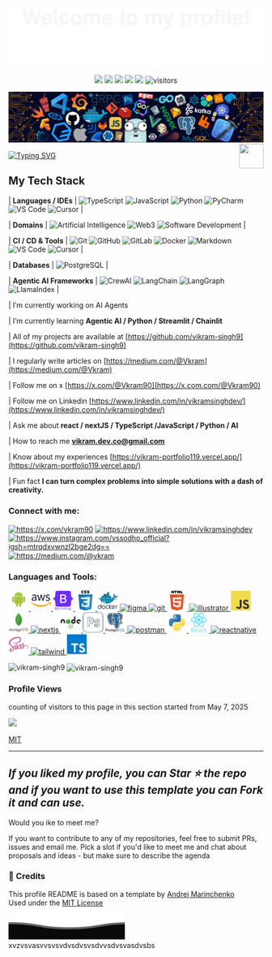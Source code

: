 ![](assets/Bottom_up.svg)

<!--   my-icons -->
<p align="center">
    <a href="https://github.com/vikram-singh9/vikram-singh9"><img src="https://img.shields.io/badge/status-updating-brightgreen.svg"></a>
    <a href="https://github.com/python/cpython"><img src="https://img.shields.io/badge/Python-3.12-FF1493.svg"></a>
    <a href="https://github.com/vikram-singh9"><img src="https://img.shields.io/github/contributors/BEPb/BEPb?color=blue"></a>
    <a href="https://github.com/vikram-singh9/PORTFOLIO"><img src="https://img.shields.io/github/stars/vikram-singh9/BEPb.svg?logo=github"></a>
    <a href="https://github.com/vikram-singh9"><img src="https://img.shields.io/github/forks/vikram-singh9/BEPb.svg?color=blue&logo=github"></a>
    <img src="https://visitor-badge.laobi.icu/badge?page_id=vikram-singh9.vikram-singh9" alt="visitors"/>   
</p>

<!--   my-header-img -->
![](./src/header_.png)
<a href="https://www.python.org/"><img src="https://upload.wikimedia.org/wikipedia/commons/c/c3/Python-logo-notext.svg" align="right" height="48" width="48" ></a>


<!--   my-ticker -->    
[![Typing SVG](https://readme-typing-svg.demolab.com?color=%2336BCF7&center=true&vCenter=true&width=600&lines=Hi+there+👋,+I+am+Vikram+Singh;+Welcome+to+My+Profile!;Over+2+years+of+programming+experience;Always+learning+new+things;Agentic+AI+enthusiast)](https://git.io/typing-svg)


## My Tech Stack

| **Languages / IDEs**                            | ![TypeScript](https://img.shields.io/badge/-TypeScript-3178C6?style=flat&logo=TypeScript&logoColor=white) ![JavaScript](https://img.shields.io/badge/-JavaScript-F7DF1E?style=flat&logo=JavaScript&logoColor=black) ![Python](https://img.shields.io/badge/-Python-3776AB?style=flat&logo=Python&logoColor=white)  ![PyCharm](https://img.shields.io/badge/-PyCharm-000000?style=flat&logo=pycharm&logoColor=white) ![VS Code](https://img.shields.io/badge/-VS%20Code-007ACC?style=flat&logo=visual-studio-code&logoColor=white) ![Cursor](https://img.shields.io/badge/-Cursor-3C3C3C?style=flat&logo=Cursor&logoColor=white) |

| **Domains**                                     | ![Artificial Intelligence](https://img.shields.io/badge/-Artificial%20Intelligence-01D277?style=flat&logoColor=white) ![Web3](https://img.shields.io/badge/-Web3-6e00ff?style=flat&logo=ethereum&logoColor=white) ![Software Development](https://img.shields.io/badge/-Software%20Development-FF6600?style=flat&logoColor=white) |

| **CI / CD & Tools**                             | ![Git](https://img.shields.io/badge/-Git-F05032?style=flat&logo=git&logoColor=white) ![GitHub](https://img.shields.io/badge/-GitHub-181717?style=flat&logo=github&logoColor=white) ![GitLab](https://img.shields.io/badge/-GitLab-FC6D26?style=flat&logo=gitlab&logoColor=white) ![Docker](https://img.shields.io/badge/-Docker-2496ED?style=flat&logo=docker&logoColor=white) ![Markdown](https://img.shields.io/badge/-Markdown-2088FF?style=flat&logo=Markdown&logoColor=white) ![VS Code](https://img.shields.io/badge/-VS%20Code-007ACC?style=flat&logo=visual-studio-code&logoColor=white) ![Cursor](https://img.shields.io/badge/-Cursor-2E2E2E?style=flat&logo=visualstudiocode&logoColor=white) |

| **Databases**   | ![PostgreSQL](https://img.shields.io/badge/-PostgreSQL-336791?style=flat-square&logo=postgresql&logoColor=white) |

| **Agentic AI Frameworks**   | ![CrewAI](https://img.shields.io/badge/-CrewAI-1E90FF?style=flat&logoColor=white) ![LangChain](https://img.shields.io/badge/-LangChain-000000?style=flat&logo=langchain&logoColor=white) ![LangGraph](https://img.shields.io/badge/-LangGraph-4B0082?style=flat&logoColor=white) ![LlamaIndex](https://img.shields.io/badge/-LlamaIndex-5C2D91?style=flat&logoColor=white) |





                                                                                       
                                                                                                                                                                                                                                                                        

| I’m currently working on AI Agents

| I’m currently learning **Agentic AI / Python / Streamlit / Chainlit**

| All of my projects are available at [https://github.com/vikram-singh9](https://github.com/vikram-singh9)

| I regularly write articles on [https://medium.com/@Vkram](https://medium.com/@Vkram)

| Follow me on x [https://x.com/@Vkram90](https://x.com.com/@Vkram90)

| Follow me on Linkedin [https://www.linkedin.com/in/vikramsinghdev/](https://www.linkedin.com/in/vikramsinghdev/)

| Ask me about **react / nextJS / TypeScript /JavaScript / Python / AI**

| How to reach me **vikram.dev.co@gmail.com**

| Know about my experiences [https://vikram-portfolio119.vercel.app/](https://vikram-portfolio119.vercel.app/)

| Fun fact **I can turn complex problems into simple solutions with a dash of creativity.**

<h3 align="left">Connect with me:</h3>
<p align="left">
<a href="https://twitter.com/https://x.com/vkram90" target="blank"><img align="center" src="https://raw.githubusercontent.com/rahuldkjain/github-profile-readme-generator/master/src/images/icons/Social/twitter.svg" alt="https://x.com/vkram90" height="30" width="40" /></a>
<a href="https://www.linkedin.com/in/vikramsinghdev" target="blank"><img align="center" src="https://raw.githubusercontent.com/rahuldkjain/github-profile-readme-generator/master/src/images/icons/Social/linked-in-alt.svg" alt="https://www.linkedin.com/in/vikramsinghdev" height="30" width="40" /></a>
<a href="https://instagram.com/https://www.instagram.com/vssodho_official?igsh=mtrqdxvwnzl2bge2dg==" target="blank"><img align="center" src="https://raw.githubusercontent.com/rahuldkjain/github-profile-readme-generator/master/src/images/icons/Social/instagram.svg" alt="https://www.instagram.com/vssodho_official?igsh=mtrqdxvwnzl2bge2dg==" height="30" width="40" /></a>
<a href="https://medium.com/https://medium.com/@vkram" target="blank"><img align="center" src="https://raw.githubusercontent.com/rahuldkjain/github-profile-readme-generator/master/src/images/icons/Social/medium.svg" alt="https://medium.com/@vkram" height="30" width="40" /></a>
</p>

<h3 align="left">Languages and Tools:</h3>
<p align="left"> <a href="https://developer.android.com" target="_blank" rel="noreferrer"> <img src="https://raw.githubusercontent.com/devicons/devicon/master/icons/android/android-original-wordmark.svg" alt="android" width="40" height="40"/> </a> <a href="https://aws.amazon.com" target="_blank" rel="noreferrer"> <img src="https://raw.githubusercontent.com/devicons/devicon/master/icons/amazonwebservices/amazonwebservices-original-wordmark.svg" alt="aws" width="40" height="40"/> </a> <a href="https://getbootstrap.com" target="_blank" rel="noreferrer"> <img src="https://raw.githubusercontent.com/devicons/devicon/master/icons/bootstrap/bootstrap-plain-wordmark.svg" alt="bootstrap" width="40" height="40"/> </a> <a href="https://www.w3schools.com/css/" target="_blank" rel="noreferrer"> <img src="https://raw.githubusercontent.com/devicons/devicon/master/icons/css3/css3-original-wordmark.svg" alt="css3" width="40" height="40"/> </a> <a href="https://www.docker.com/" target="_blank" rel="noreferrer"> <img src="https://raw.githubusercontent.com/devicons/devicon/master/icons/docker/docker-original-wordmark.svg" alt="docker" width="40" height="40"/> </a> <a href="https://www.figma.com/" target="_blank" rel="noreferrer"> <img src="https://www.vectorlogo.zone/logos/figma/figma-icon.svg" alt="figma" width="40" height="40"/> </a> <a href="https://git-scm.com/" target="_blank" rel="noreferrer"> <img src="https://www.vectorlogo.zone/logos/git-scm/git-scm-icon.svg" alt="git" width="40" height="40"/> </a> <a href="https://www.w3.org/html/" target="_blank" rel="noreferrer"> <img src="https://raw.githubusercontent.com/devicons/devicon/master/icons/html5/html5-original-wordmark.svg" alt="html5" width="40" height="40"/> </a> <a href="https://www.adobe.com/in/products/illustrator.html" target="_blank" rel="noreferrer"> <img src="https://www.vectorlogo.zone/logos/adobe_illustrator/adobe_illustrator-icon.svg" alt="illustrator" width="40" height="40"/> </a> <a href="https://developer.mozilla.org/en-US/docs/Web/JavaScript" target="_blank" rel="noreferrer"> <img src="https://raw.githubusercontent.com/devicons/devicon/master/icons/javascript/javascript-original.svg" alt="javascript" width="40" height="40"/> </a> <a href="https://www.mongodb.com/" target="_blank" rel="noreferrer"> <img src="https://raw.githubusercontent.com/devicons/devicon/master/icons/mongodb/mongodb-original-wordmark.svg" alt="mongodb" width="40" height="40"/> </a> <a href="https://nextjs.org/" target="_blank" rel="noreferrer"> <img src="https://cdn.worldvectorlogo.com/logos/nextjs-2.svg" alt="nextjs" width="40" height="40"/> </a> <a href="https://nodejs.org" target="_blank" rel="noreferrer"> <img src="https://raw.githubusercontent.com/devicons/devicon/master/icons/nodejs/nodejs-original-wordmark.svg" alt="nodejs" width="40" height="40"/> </a> <a href="https://www.photoshop.com/en" target="_blank" rel="noreferrer"> <img src="https://raw.githubusercontent.com/devicons/devicon/master/icons/photoshop/photoshop-line.svg" alt="photoshop" width="40" height="40"/> </a> <a href="https://www.postgresql.org" target="_blank" rel="noreferrer"> <img src="https://raw.githubusercontent.com/devicons/devicon/master/icons/postgresql/postgresql-original-wordmark.svg" alt="postgresql" width="40" height="40"/> </a> <a href="https://postman.com" target="_blank" rel="noreferrer"> <img src="https://www.vectorlogo.zone/logos/getpostman/getpostman-icon.svg" alt="postman" width="40" height="40"/> </a> <a href="https://www.python.org" target="_blank" rel="noreferrer"> <img src="https://raw.githubusercontent.com/devicons/devicon/master/icons/python/python-original.svg" alt="python" width="40" height="40"/> </a> <a href="https://reactjs.org/" target="_blank" rel="noreferrer"> <img src="https://raw.githubusercontent.com/devicons/devicon/master/icons/react/react-original-wordmark.svg" alt="react" width="40" height="40"/> </a> <a href="https://reactnative.dev/" target="_blank" rel="noreferrer"> <img src="https://reactnative.dev/img/header_logo.svg" alt="reactnative" width="40" height="40"/> </a> <a href="https://sass-lang.com" target="_blank" rel="noreferrer"> <img src="https://raw.githubusercontent.com/devicons/devicon/master/icons/sass/sass-original.svg" alt="sass" width="40" height="40"/> </a> <a href="https://tailwindcss.com/" target="_blank" rel="noreferrer"> <img src="https://www.vectorlogo.zone/logos/tailwindcss/tailwindcss-icon.svg" alt="tailwind" width="40" height="40"/> </a> <a href="https://www.typescriptlang.org/" target="_blank" rel="noreferrer"> <img src="https://raw.githubusercontent.com/devicons/devicon/master/icons/typescript/typescript-original.svg" alt="typescript" width="40" height="40"/> </a> </p>

<p><img align="left" src="https://github-readme-stats.vercel.app/api/top-langs?username=vikram-singh9&show_icons=true&locale=en&layout=compact" alt="vikram-singh9" /></p>

<p>&nbsp;<img align="center" src="https://github-readme-stats.vercel.app/api?username=vikram-singh9&show_icons=true&locale=en" alt="vikram-singh9" /></p>
                                                                                                                                                                                          
                                                                                                                                                                                          
                                                                                                                                                                      
### Profile Views
counting of visitors to this page in this section started from May 7, 2025

![](https://count.getloli.com/get/@vikram-singh9.github.readme)
</br>

[MIT](LICENSE)


</p>

---
  *If you liked my profile, you can Star ⭐ the repo and if you want to use this template you can Fork it and can use.* 
---
Would you ike to meet me?

If you want to contribute to any of my repositories, feel free to submit PRs, issues and email me. Pick a slot if you'd like to meet me and chat about proposals and ideas - but make sure to describe the agenda


### 🙏 Credits

This profile README is based on a template by [Andrej Marinchenko](https://github.com/BEPb)  
Used under the [MIT License](./LICENSE)

![](assets/Bottom_down.svg)
xvzvsvasvvsvsvdvsdvsvsdvvsdvsvasdvsbs